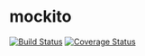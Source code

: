 # mockito

[![Build Status](https://travis-ci.org/uuidcode/mockito.svg?branch=master)](https://travis-ci.org/uuidcode/mockito)
[![Coverage Status](https://coveralls.io/repos/github/uuidcode/mockito/badge.svg?branch=master)](https://coveralls.io/github/uuidcode/mockito?branch=master)
